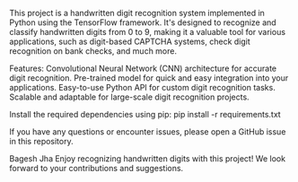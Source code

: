 This project is a handwritten digit recognition system implemented in Python using the TensorFlow framework. It's designed to recognize and classify handwritten digits from 0 to 9, making it a valuable tool for various applications, such as digit-based CAPTCHA systems, check digit recognition on bank checks, and much more.

Features:
 Convolutional Neural Network (CNN) architecture for accurate digit recognition.
 Pre-trained model for quick and easy integration into your applications.
 Easy-to-use Python API for custom digit recognition tasks.
 Scalable and adaptable for large-scale digit recognition projects.

Install the required dependencies using pip:
  pip install -r requirements.txt



If you have any questions or encounter issues, please open a GitHub issue in this repository.


Bagesh Jha
Enjoy recognizing handwritten digits with this project! We look forward to your contributions and suggestions.
